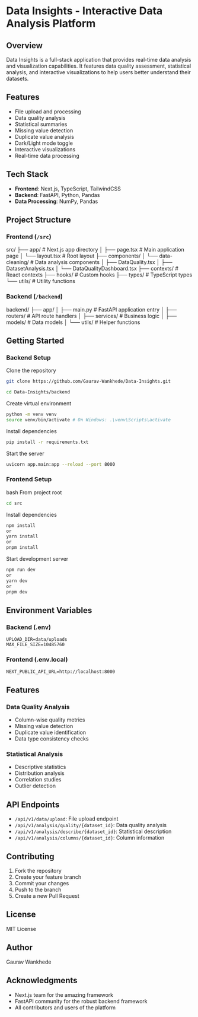 # Data Insights - Interactive Data Analysis Platform

## Overview
Data Insights is a full-stack application that provides real-time data analysis and visualization capabilities. It features data quality assessment, statistical analysis, and interactive visualizations to help users better understand their datasets.

## Features
- File upload and processing
- Data quality analysis
- Statistical summaries
- Missing value detection
- Duplicate value analysis
- Dark/Light mode toggle
- Interactive visualizations
- Real-time data processing

## Tech Stack
- **Frontend**: Next.js, TypeScript, TailwindCSS
- **Backend**: FastAPI, Python, Pandas
- **Data Processing**: NumPy, Pandas

## Project Structure

### Frontend (`/src`)

src/
├── app/ # Next.js app directory
│ ├── page.tsx # Main application page
│ └── layout.tsx # Root layout
├── components/
│ └── data-cleaning/ # Data analysis components
│ ├── DataQuality.tsx
│ ├── DatasetAnalysis.tsx
│ └── DataQualityDashboard.tsx
├── contexts/ # React contexts
├── hooks/ # Custom hooks
├── types/ # TypeScript types
└── utils/ # Utility functions

### Backend (`/backend`)

backend/
├── app/
│ ├── main.py # FastAPI application entry
│ ├── routers/ # API route handlers
│ ├── services/ # Business logic
│ ├── models/ # Data models
│ └── utils/ # Helper functions

## Getting Started

### Backend Setup


Clone the repository
```bash
git clone https://github.com/Gaurav-Wankhede/Data-Insights.git
```
```bash
cd Data-Insights/backend
```
Create virtual environment
```bash
python -m venv venv
source venv/bin/activate # On Windows: .\venv\Scripts\activate
```
Install dependencies
```bash
pip install -r requirements.txt
```
Start the server
```bash
uvicorn app.main:app --reload --port 8000
```

### Frontend Setup

bash
From project root
```bash
cd src
```
Install dependencies
```bash
npm install
or
yarn install
or
pnpm install
```

Start development server
```bash
npm run dev
or
yarn dev
or
pnpm dev
```

## Environment Variables

### Backend (.env)

```env
UPLOAD_DIR=data/uploads
MAX_FILE_SIZE=10485760
```

### Frontend (.env.local)

```env
NEXT_PUBLIC_API_URL=http://localhost:8000
```

## Features

### Data Quality Analysis
- Column-wise quality metrics
- Missing value detection
- Duplicate value identification
- Data type consistency checks

### Statistical Analysis
- Descriptive statistics
- Distribution analysis
- Correlation studies
- Outlier detection

## API Endpoints
- `/api/v1/data/upload`: File upload endpoint
- `/api/v1/analysis/quality/{dataset_id}`: Data quality analysis
- `/api/v1/analysis/describe/{dataset_id}`: Statistical description
- `/api/v1/analysis/columns/{dataset_id}`: Column information

## Contributing
1. Fork the repository
2. Create your feature branch
3. Commit your changes
4. Push to the branch
5. Create a new Pull Request

## License
MIT License

## Author
Gaurav Wankhede

## Acknowledgments
- Next.js team for the amazing framework
- FastAPI community for the robust backend framework
- All contributors and users of the platform
